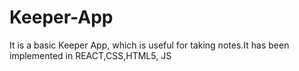 # Keeper-App
It is a basic Keeper App, which is useful for taking notes.It has been implemented in REACT,CSS,HTML5, JS
